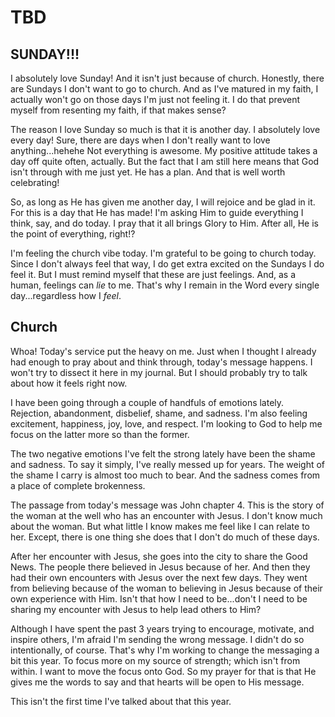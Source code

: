 # TBD

## SUNDAY!!!

I absolutely love Sunday! And it isn't just because of church. Honestly, there are Sundays I don't want to go to church. And as I've matured in my faith, I actually won't go on those days I'm just not feeling it. I do that prevent myself from resenting my faith, if that makes sense?

The reason I love Sunday so much is that it is another day. I absolutely love every day! Sure, there are days when I don't really want to love anything...hehehe Not everything is awesome. My positive attitude takes a day off quite often, actually. But the fact that I am still here means that God isn't through with me just yet. He has a plan. And that is well worth celebrating!

So, as long as He has given me another day, I will rejoice and be glad in it. For this is a day that He has made! I'm asking Him to guide everything I think, say, and do today. I pray that it all brings Glory to Him. After all, He is the point of everything, right!?

I'm feeling the church vibe today. I'm grateful to be going to church today. Since I don't always feel that way, I do get extra excited on the Sundays I do feel it. But I must remind myself that these are just feelings. And, as a human, feelings can *lie* to me. That's why I remain in the Word every single day...regardless how I *feel*.

## Church

Whoa! Today's service put the heavy on me. Just when I thought I already had enough to pray about and think through, today's message happens. I won't try to dissect it here in my journal. But I should probably try to talk about how it feels right now.

I have been going through a couple of handfuls of emotions lately. Rejection, abandonment, disbelief, shame, and sadness. I'm also feeling excitement, happiness, joy, love, and respect. I'm looking to God to help me focus on the latter more so than the former.

The two negative emotions I've felt the strong lately have been the shame and sadness. To say it simply, I've really messed up for years. The weight of the shame I carry is almost too much to bear. And the sadness comes from a place of complete brokenness.

The passage from today's message was John chapter 4. This is the story of the woman at the well who has an encounter with Jesus. I don't know much about the woman. But what little I know makes me feel like I can relate to her. Except, there is one thing she does that I don't do much of these days.

After her encounter with Jesus, she goes into the city to share the Good News. The people there believed in Jesus because of her. And then they had their own encounters with Jesus over the next few days. They went from believing because of the woman to believing in Jesus because of their own experience with Him. Isn't that how I need to be...don't I need to be sharing my encounter with Jesus to help lead others to Him?

Although I have spent the past 3 years trying to encourage, motivate, and inspire others, I'm afraid I'm sending the wrong message. I didn't do so intentionally, of course. That's why I'm working to change the messaging a bit this year. To focus more on my source of strength; which isn't from within. I want to move the focus onto God. So my prayer for that is that He gives me the words to say and that hearts will be open to His message.

This isn't the first time I've talked about that this year.